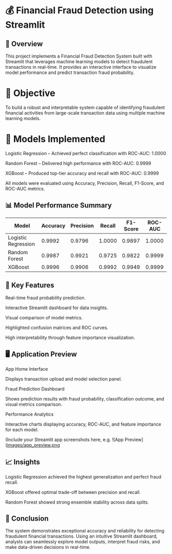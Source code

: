 # 💰 Financial Fraud Detection using Streamlit
## 🚀 Overview

This project implements a Financial Fraud Detection System built with Streamlit that leverages machine learning models to detect fraudulent transactions in real-time. It provides an interactive interface to visualize model performance and predict transaction fraud probability.

# 🎯 Objective

To build a robust and interpretable system capable of identifying fraudulent financial activities from large-scale transaction data using multiple machine learning models.

# 🧠 Models Implemented

Logistic Regression – Achieved perfect classification with ROC-AUC: 1.0000

Random Forest – Delivered high performance with ROC-AUC: 0.9999

XGBoost – Produced top-tier accuracy and recall with ROC-AUC: 0.9999

All models were evaluated using Accuracy, Precision, Recall, F1-Score, and ROC-AUC metrics.

## 📊 Model Performance Summary
| Model               | Accuracy | Precision | Recall | F1-Score | ROC-AUC |
| ------------------- | -------- | --------- | ------ | -------- | ------- |
| Logistic Regression | 0.9992   | 0.9796    | 1.0000 | 0.9897   | 1.0000  |
| Random Forest       | 0.9987   | 0.9921    | 0.9725 | 0.9822   | 0.9999  |
| XGBoost             | 0.9996   | 0.9906    | 0.9992 | 0.9949   | 0.9999  |

## 🧩 Key Features

Real-time fraud probability prediction.

Interactive Streamlit dashboard for data insights.

Visual comparison of model metrics.

Highlighted confusion matrices and ROC curves.

High interpretability through feature importance visualization.

## 🖥️ Application Preview
App Home Interface

Displays transaction upload and model selection panel.

Fraud Prediction Dashboard

Shows prediction results with fraud probability, classification outcome, and visual metrics comparison.

Performance Analytics

Interactive charts displaying accuracy, ROC-AUC, and feature importance for each model.

(Include your Streamlit app screenshots here, e.g. ![App Preview]([images/app_preview.png](https://github.com/satish2502/transaction-fraud-detection/blob/main/Screenshot%202025-10-20%20180536.png)

## 📈 Insights

Logistic Regression achieved the highest generalization and perfect fraud recall.

XGBoost offered optimal trade-off between precision and recall.

Random Forest showed strong ensemble stability across data splits.

## 🧾 Conclusion

The system demonstrates exceptional accuracy and reliability for detecting fraudulent financial transactions. Using an intuitive Streamlit dashboard, analysts can seamlessly explore model outputs, interpret fraud risks, and make data-driven decisions in real-time.

